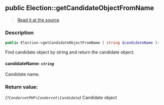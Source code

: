 ## public Election::getCandidateObjectFromName

> [Read it at the source](https://github.com/julien-boudry/Condorcet/blob/master/src/ElectionProcess/CandidatesProcess.php#L101)

### Description    

```php
public Election->getCandidateObjectFromName ( string $candidateName ): ?CondorcetPHP\Condorcet\Candidate
```

Find candidate object by string and return the candidate object.
    

#### **candidateName:** *```string```*   
Candidate name.    


### Return value:   

*(```?CondorcetPHP\Condorcet\Candidate```)* Candidate object

